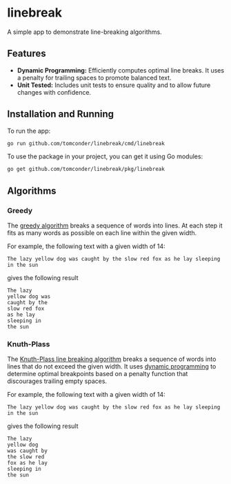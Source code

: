 # linebreak

A simple app to demonstrate line-breaking algorithms.

## Features

- **Dynamic Programming:** Efficiently computes optimal line breaks. It uses a penalty for trailing spaces to promote balanced text.
- **Unit Tested:** Includes unit tests to ensure quality and to allow future changes with confidence.

## Installation and Running

To run the app:

```bash
go run github.com/tomconder/linebreak/cmd/linebreak
```

To use the package in your project, you can get it using Go modules:

```bash
go get github.com/tomconder/linebreak/pkg/linebreak
```

## Algorithms

### Greedy

The [greedy algorithm](https://en.wikipedia.org/wiki/Greedy_algorithm) breaks a sequence of words into lines. At each step it fits as many words as possible on each line within the given width.

For example, the following text with a given width of 14: 
```
The lazy yellow dog was caught by the slow red fox as he lay sleeping in the sun
```
gives the following result
```
The lazy
yellow dog was
caught by the
slow red fox
as he lay
sleeping in
the sun
```

### Knuth-Plass

The [Knuth-Plass line breaking algorithm](https://en.wikipedia.org/wiki/Knuth%E2%80%93Plass_line-breaking_algorithm) breaks a sequence of words into lines that do not exceed the given width. It uses [dynamic programming](https://en.wikipedia.org/wiki/Dynamic_programming) to determine optimal breakpoints based on a penalty function that discourages trailing empty spaces.

For example, the following text with a given width of 14:
```
The lazy yellow dog was caught by the slow red fox as he lay sleeping in the sun
```
gives the following result
```
The lazy
yellow dog
was caught by
the slow red
fox as he lay
sleeping in
the sun
```
